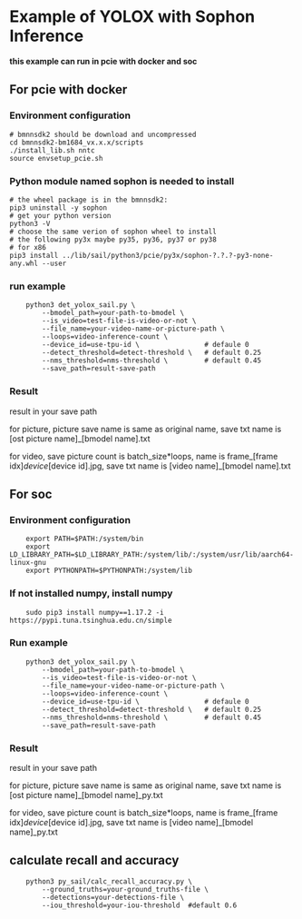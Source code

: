 # Example of YOLOX with Sophon Inference

  **this example can run in pcie with docker and soc**

## For pcie with docker

### Environment configuration 

```shell
# bmnnsdk2 should be download and uncompressed
cd bmnnsdk2-bm1684_vx.x.x/scripts
./install_lib.sh nntc
source envsetup_pcie.sh
```

### Python module named sophon is needed to install

```shell
# the wheel package is in the bmnnsdk2:
pip3 uninstall -y sophon
# get your python version
python3 -V
# choose the same verion of sophon wheel to install
# the following py3x maybe py35, py36, py37 or py38
# for x86
pip3 install ../lib/sail/python3/pcie/py3x/sophon-?.?.?-py3-none-any.whl --user
```

### run example

``` shell
    python3 det_yolox_sail.py \
        --bmodel_path=your-path-to-bmodel \
        --is_video=test-file-is-video-or-not \
        --file_name=your-video-name-or-picture-path \
        --loops=video-inference-count \
        --device_id=use-tpu-id \                # defaule 0
        --detect_threshold=detect-threshold \   # default 0.25
        --nms_threshold=nms-threshold \         # default 0.45
        --save_path=result-save-path
```

### Result
result in your save path

for picture,  picture save name is same as original name, save txt name is [ost picture name]_[bmodel name].txt

for video, save picture count is batch_size*loops, name is frame_[frame idx]_device_[device id].jpg, save txt name is [video name]_[bmodel name].txt


## For soc
### Environment configuration 

``` shell
    export PATH=$PATH:/system/bin
    export LD_LIBRARY_PATH=$LD_LIBRARY_PATH:/system/lib/:/system/usr/lib/aarch64-linux-gnu
    export PYTHONPATH=$PYTHONPATH:/system/lib
```

### If not installed numpy, install numpy

``` shell
    sudo pip3 install numpy==1.17.2 -i https://pypi.tuna.tsinghua.edu.cn/simple
```

### Run example

``` shell
    python3 det_yolox_sail.py \
        --bmodel_path=your-path-to-bmodel \
        --is_video=test-file-is-video-or-not \
        --file_name=your-video-name-or-picture-path \
        --loops=video-inference-count \
        --device_id=use-tpu-id \                # defaule 0
        --detect_threshold=detect-threshold \   # default 0.25
        --nms_threshold=nms-threshold \         # default 0.45
        --save_path=result-save-path
```

### Result
result in your save path

for picture,  picture save name is same as original name, save txt name is [ost picture name]_[bmodel name]_py.txt

for video, save picture count is batch_size*loops, name is frame_[frame idx]_device_[device id].jpg, save txt name is [video name]_[bmodel name]_py.txt


## calculate recall and accuracy
``` shell
    python3 py_sail/calc_recall_accuracy.py \
        --ground_truths=your-ground_truths-file \
        --detections=your-detections-file \
        --iou_threshold=your-iou-threshold  #default 0.6
```
